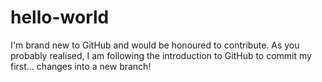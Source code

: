 # hello-world
I'm brand new to GitHub and would be honoured to contribute. As you probably realised, I am following the introduction to GitHub to commit my first... changes into a new branch!
